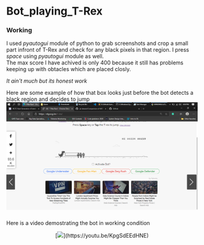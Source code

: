 # Bot_playing_T-Rex

### Working
I used *pyautogui* module of python to grab screenshots and crop a small part infront of T-Rex 
and check for any black pixels in that region. I press *space* using *pyautogui* module as well.  
The max score I have achived is only 400 because it still has problems keeping up with obtacles which are placed closly.  

*It ain't much but its honest work* 


Here are some example of how that box looks just before the bot detects a black region and decides to jump 
![Image of T-Rex with the box](https://github.com/jai-dewani/Bot_playing_T-Rex/blob/master/Images/Image_1.png)

### 
Here is a video demostrating the bot in working condition
<p align="center">
  [<img src="https://img.youtube.com/vi/KpgSdEEdHNE/maxresdefault.jpg" width="50%">](https://youtu.be/KpgSdEEdHNE)
</p>
